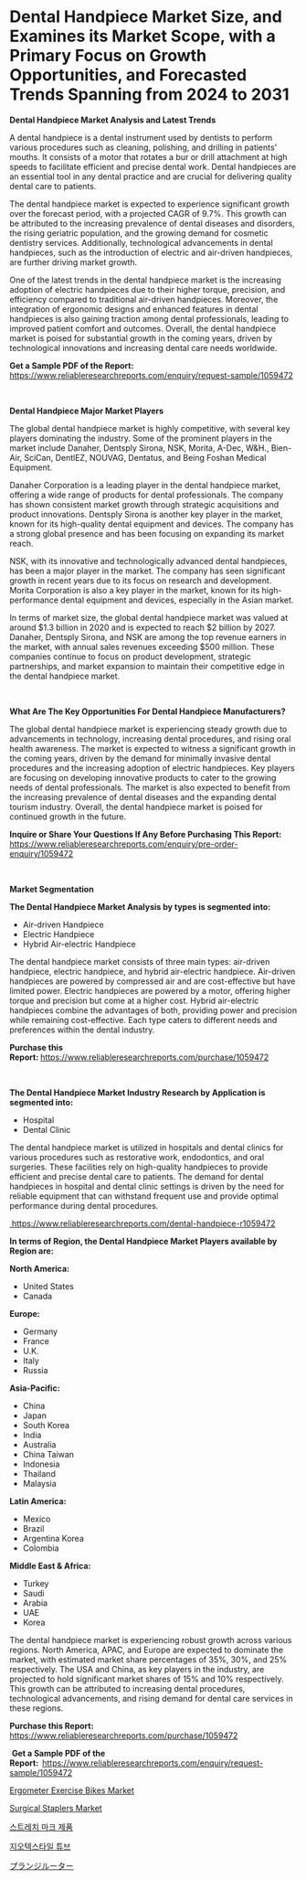 <p><h1>Dental Handpiece Market Size, and Examines its Market Scope, with a Primary Focus on Growth Opportunities, and Forecasted Trends Spanning from 2024 to 2031</h1></p><p><strong>Dental Handpiece Market Analysis and Latest Trends</strong></p>
<p><p>A dental handpiece is a dental instrument used by dentists to perform various procedures such as cleaning, polishing, and drilling in patients' mouths. It consists of a motor that rotates a bur or drill attachment at high speeds to facilitate efficient and precise dental work. Dental handpieces are an essential tool in any dental practice and are crucial for delivering quality dental care to patients.</p><p>The dental handpiece market is expected to experience significant growth over the forecast period, with a projected CAGR of 9.7%. This growth can be attributed to the increasing prevalence of dental diseases and disorders, the rising geriatric population, and the growing demand for cosmetic dentistry services. Additionally, technological advancements in dental handpieces, such as the introduction of electric and air-driven handpieces, are further driving market growth.</p><p>One of the latest trends in the dental handpiece market is the increasing adoption of electric handpieces due to their higher torque, precision, and efficiency compared to traditional air-driven handpieces. Moreover, the integration of ergonomic designs and enhanced features in dental handpieces is also gaining traction among dental professionals, leading to improved patient comfort and outcomes. Overall, the dental handpiece market is poised for substantial growth in the coming years, driven by technological innovations and increasing dental care needs worldwide.</p></p>
<p><strong>Get a Sample PDF of the Report:&nbsp;</strong> <a href="https://www.reliableresearchreports.com/enquiry/request-sample/1059472">https://www.reliableresearchreports.com/enquiry/request-sample/1059472</a></p>
<p>&nbsp;</p>
<p><strong>Dental Handpiece Major Market Players</strong></p>
<p><p>The global dental handpiece market is highly competitive, with several key players dominating the industry. Some of the prominent players in the market include Danaher, Dentsply Sirona, NSK, Morita, A-Dec, W&H., Bien-Air, SciCan, DentlEZ, NOUVAG, Dentatus, and Being Foshan Medical Equipment.</p><p>Danaher Corporation is a leading player in the dental handpiece market, offering a wide range of products for dental professionals. The company has shown consistent market growth through strategic acquisitions and product innovations. Dentsply Sirona is another key player in the market, known for its high-quality dental equipment and devices. The company has a strong global presence and has been focusing on expanding its market reach.</p><p>NSK, with its innovative and technologically advanced dental handpieces, has been a major player in the market. The company has seen significant growth in recent years due to its focus on research and development. Morita Corporation is also a key player in the market, known for its high-performance dental equipment and devices, especially in the Asian market.</p><p>In terms of market size, the global dental handpiece market was valued at around $1.3 billion in 2020 and is expected to reach $2 billion by 2027. Danaher, Dentsply Sirona, and NSK are among the top revenue earners in the market, with annual sales revenues exceeding $500 million. These companies continue to focus on product development, strategic partnerships, and market expansion to maintain their competitive edge in the dental handpiece market.</p></p>
<p>&nbsp;</p>
<p><strong>What Are The Key Opportunities For Dental Handpiece Manufacturers?</strong></p>
<p><p>The global dental handpiece market is experiencing steady growth due to advancements in technology, increasing dental procedures, and rising oral health awareness. The market is expected to witness a significant growth in the coming years, driven by the demand for minimally invasive dental procedures and the increasing adoption of electric handpieces. Key players are focusing on developing innovative products to cater to the growing needs of dental professionals. The market is also expected to benefit from the increasing prevalence of dental diseases and the expanding dental tourism industry. Overall, the dental handpiece market is poised for continued growth in the future.</p></p>
<p><strong>Inquire or Share Your Questions If Any Before Purchasing This Report:</strong> <a href="https://www.reliableresearchreports.com/enquiry/pre-order-enquiry/1059472">https://www.reliableresearchreports.com/enquiry/pre-order-enquiry/1059472</a></p>
<p>&nbsp;</p>
<p><strong>Market Segmentation</strong></p>
<p><strong>The Dental Handpiece Market Analysis by types is segmented into:</strong></p>
<p><ul><li>Air-driven Handpiece</li><li>Electric Handpiece</li><li>Hybrid Air-electric Handpiece</li></ul></p>
<p><p>The dental handpiece market consists of three main types: air-driven handpiece, electric handpiece, and hybrid air-electric handpiece. Air-driven handpieces are powered by compressed air and are cost-effective but have limited power. Electric handpieces are powered by a motor, offering higher torque and precision but come at a higher cost. Hybrid air-electric handpieces combine the advantages of both, providing power and precision while remaining cost-effective. Each type caters to different needs and preferences within the dental industry.</p></p>
<p><strong>Purchase this Report:&nbsp;</strong><a href="https://www.reliableresearchreports.com/purchase/1059472">https://www.reliableresearchreports.com/purchase/1059472</a></p>
<p>&nbsp;</p>
<p><strong>The Dental Handpiece Market Industry Research by Application is segmented into:</strong></p>
<p><ul><li>Hospital</li><li>Dental Clinic</li></ul></p>
<p><p>The dental handpiece market is utilized in hospitals and dental clinics for various procedures such as restorative work, endodontics, and oral surgeries. These facilities rely on high-quality handpieces to provide efficient and precise dental care to patients. The demand for dental handpieces in hospital and dental clinic settings is driven by the need for reliable equipment that can withstand frequent use and provide optimal performance during dental procedures.</p></p>
<p><a href="https://www.reliableresearchreports.com/dental-handpiece-r1059472">&nbsp;https://www.reliableresearchreports.com/dental-handpiece-r1059472</a></p>
<p><strong>In terms of Region, the Dental Handpiece Market Players available by Region are:</strong></p>
<p>
    <p> <strong> North America: </strong>
        <ul>
            <li>United States</li>
            <li>Canada</li>
        </ul>
        </p> 
    <p> <strong> Europe: </strong>
        <ul>
            <li>Germany</li>
            <li>France</li>
            <li>U.K.</li>
            <li>Italy</li>
            <li>Russia</li>
        </ul>
        </p> 
    <p> <strong> Asia-Pacific: </strong>
        <ul>
            <li>China</li>
            <li>Japan</li>
            <li>South Korea</li>
            <li>India</li>
            <li>Australia</li>
            <li>China Taiwan</li>
            <li>Indonesia</li>
            <li>Thailand</li>
            <li>Malaysia</li>
        </ul>
        </p> 
    <p> <strong> Latin America: </strong>
        <ul>
            <li>Mexico</li>
            <li>Brazil</li>
            <li>Argentina Korea</li>
            <li>Colombia</li>
        </ul>
        </p> 
    <p> <strong> Middle East & Africa: </strong>
        <ul>
            <li>Turkey</li>
            <li>Saudi</li>
            <li>Arabia</li>
            <li>UAE</li>
            <li>Korea</li>
        </ul>
    </p>
    </p>
<p><p>The dental handpiece market is experiencing robust growth across various regions. North America, APAC, and Europe are expected to dominate the market, with estimated market share percentages of 35%, 30%, and 25% respectively. The USA and China, as key players in the industry, are projected to hold significant market shares of 15% and 10% respectively. This growth can be attributed to increasing dental procedures, technological advancements, and rising demand for dental care services in these regions.</p></p>
<p><strong>Purchase this Report: </strong><a href="https://www.reliableresearchreports.com/purchase/1059472">https://www.reliableresearchreports.com/purchase/1059472</a></p>
<p>&nbsp;<strong>Get a Sample PDF of the Report:&nbsp;&nbsp;</strong><a href="https://www.reliableresearchreports.com/enquiry/request-sample/1059472">https://www.reliableresearchreports.com/enquiry/request-sample/1059472</a></p>
<p><strong></strong></p>
<p><p><a href="https://github.com/changoleonlaverguenzanoexiste/Market-Research-Report-List-3/blob/main/ergometer-exercise-bikes-market.md">Ergometer Exercise Bikes Market</a></p><p><a href="https://github.com/tamvrosiya/Market-Research-Report-List-4/blob/main/surgical-staplers-market.md">Surgical Staplers Market</a></p><p><a href="https://medium.com/@eltaroberts01/%EC%8B%A0stretch-mark-products-%EC%8B%9C%EC%9E%A5-%EB%B3%B4%EA%B3%A0%EC%84%9C%EB%8A%94-%EC%9D%B4-%EC%8B%9C%EC%9E%A5%EC%9D%98-%EC%B5%9C%EC%8B%A0-%ED%8A%B8%EB%A0%8C%EB%93%9C%EC%99%80-%EC%84%B1%EC%9E%A5-%EA%B8%B0%ED%9A%8C%EB%A5%BC-%EB%B0%9D%ED%98%94%EB%8B%A4-27d495c9ab2c">스트레치 마크 제품</a></p><p><a href="https://medium.com/@munchkin678568/%EC%A7%80%EC%98%A4%ED%85%8D%EC%8A%A4%ED%83%80%EC%9D%BC-%ED%8A%9C%EB%B8%8C-%EC%8B%9C%EC%9E%A5-2031%EB%85%84%EA%B9%8C%EC%A7%80%EC%9D%98-%ED%8A%B8%EB%A0%8C%EB%93%9C-%EC%98%88%EC%B8%A1-%EB%B0%8F-%EA%B2%BD%EC%9F%81-%EB%B6%84%EC%84%9D-9deb2f91ba1f">지오텍스타일 튜브</a></p><p><a href="https://medium.com/@isabeleterson7845/%E3%83%97%E3%83%A9%E3%83%B3%E3%82%B8%E3%83%AB%E3%83%BC%E3%82%BF%E3%83%BC%E5%B8%82%E5%A0%B4%E3%81%AE%E8%A6%8F%E6%A8%A1%E3%81%A8%E5%B8%82%E5%A0%B4%E5%8B%95%E5%90%91-%E5%AE%8C%E5%85%A8%E3%81%AA%E6%A5%AD%E7%95%8C%E6%A6%82%E8%A6%81-2024%E5%B9%B4%E3%81%8B%E3%82%892031%E5%B9%B4%E3%81%BE%E3%81%A7-340530688e23">プランジルーター</a></p></p>